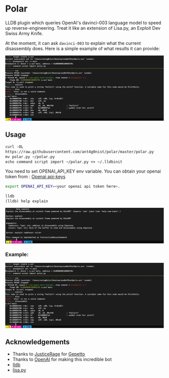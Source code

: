 # Polar
LLDB plugin which queries OpenAI's davinci-003 language model to speed up reverse-engineering. Treat it like an extension of Lisa.py, an Exploit Dev Swiss Army Knife.

At the moment, it can ask `davinci-003` to explain what the current disassembly does. Here is a simple example of what results it can provide:

![Sample](./explain0x1.png) 

## Usage
```
curl -OL https://raw.githubusercontent.com/ant4g0nist/polar/master/polar.py
mv polar.py ~/polar.py
echo command script import ~/polar.py >> ~/.lldbinit
```

You need to set OPENAI_API_KEY env variable. You can obtain your openai token from : [Openai api-keys](https://beta.openai.com/account/api-keys)

```sh
export OPENAI_API_KEY=<your openai api token here>.
```

```
lldb
(lldb) help explain
```

![explain0x0](./explain0x0.png)


### Example:

![Sample](./explain0x1.png) 


## Acknowledgements

- Thanks to [JusticeRage](https://twitter.com/JusticeRage) for [Gepetto](https://github.com/JusticeRage/Gepetto)
- Thanks to [OpenAI](https://openai.com) for making this incredible bot
- [lldb](https://lldb.llvm.org/)
- [lisa.py](https://github.com/ant4g0nist/lisa.py)